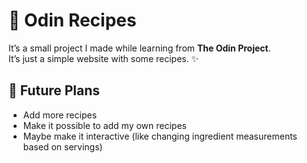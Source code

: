 # 🍲 Odin Recipes  

It’s a small project I made while learning from **The Odin Project**.  
It’s just a simple website with some recipes. ✨  

## 🔮 Future Plans  
- Add more recipes  
- Make it possible to add my own recipes  
- Maybe make it interactive (like changing ingredient measurements based on servings)  
